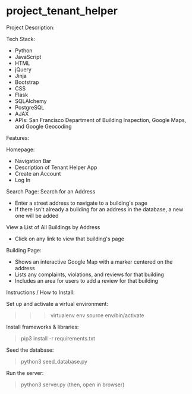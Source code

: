 # project_tenant_helper

Project Description:

Tech Stack:
* Python 
* JavaScript 
* HTML
* jQuery 
* Jinja
* Bootstrap 
* CSS
* Flask
* SQLAlchemy 
* PostgreSQL 
* AJAX
* APIs: San Francisco Department of Building Inspection, Google Maps, and Google Geocoding

Features:

Homepage:
* Navigation Bar
* Description of Tenant Helper App
* Create an Account
* Log In

Search Page:
Search for an Address
* Enter a street address to navigate to a building's page
* If there isn't already a building for an address in the database, a new one will be added

View a List of All Buildings by Address
* Click on any link to view that building's page

Building Page:
* Shows an interactive Google Map with a marker centered on the address
* Lists any complaints, violations, and reviews for that building
* Includes an area for users to add a review for that building


Instructions / How to Install:

Set up and activate a virtual environment:
>>>virtualenv env
>>>source env/bin/activate

Install frameworks & libraries:
>pip3 install -r requirements.txt

Seed the database:
>python3 seed_database.py

Run the server:
>python3 server.py
(then, open in browser)
